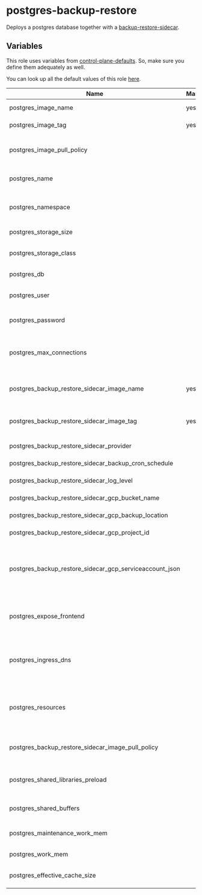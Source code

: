 # postgres-backup-restore

Deploys a postgres database together with a [backup-restore-sidecar](https://github.com/metal-stack/backup-restore-sidecar).

## Variables

This role uses variables from [control-plane-defaults](/control-plane). So, make sure you define them adequately as well.

You can look up all the default values of this role [here](defaults/main/main.yaml).

| Name                                                    | Mandatory | Description                                                              |
| ------------------------------------------------------- | --------- | ------------------------------------------------------------------------ |
| postgres_image_name                                     | yes       | Image version of the postgres                                            |
| postgres_image_tag                                      | yes       | Image tag of the postgres                                                |
| postgres_image_pull_policy                              |           | Image pull policy (defaults to IfNotPresent)                             |
| postgres_name                                           |           | The name of the postgres instance                                        |
| postgres_namespace                                      |           | The deployment's target namespace                                        |
| postgres_storage_size                                   |           | The size of the PVC                                                      |
| postgres_storage_class                                  |           | The storage class of the PVC                                             |
| postgres_db                                             |           | The name of the database                                                 |
| postgres_user                                           |           | The user of the postgres database                                        |
| postgres_password                                       |           | The password of the postgres database                                    |
| postgres_max_connections                                |           | The amount of max. connections possible, defaults to 100                 |
| postgres_backup_restore_sidecar_image_name              | yes       | Image version of the backup-restore-sidecar                              |
| postgres_backup_restore_sidecar_image_tag               | yes       | Image tag of the backup-restore-sidecar                                  |
| postgres_backup_restore_sidecar_provider                |           | The backup provider                                                      |
| postgres_backup_restore_sidecar_backup_cron_schedule    |           | The backup cron schedule                                                 |
| postgres_backup_restore_sidecar_log_level               |           | The log level of the sidecar                                             |
| postgres_backup_restore_sidecar_gcp_bucket_name         |           | Bucket name of the GCP bucket                                            |
| postgres_backup_restore_sidecar_gcp_backup_location     |           | Location of the GCP bucket                                               |
| postgres_backup_restore_sidecar_gcp_project_id          |           | GCP project name                                                         |
| postgres_backup_restore_sidecar_gcp_serviceaccount_json |           | GCP Serviceaccount JSON string (service account requires bucket access)  |
| postgres_expose_frontend                                |           | Exposes the postgres over ingress (only use for dev environments)        |
| postgres_ingress_dns                                    |           | The virtual host to reach the postgres frontend when exposed via ingress |
| postgres_resources                                      |           | The kubernetes resources for the actual postgres container               |
| postgres_backup_restore_sidecar_image_pull_policy       |           | Image pull policy (defaults to IfNotPresent)                             |
| postgres_shared_libraries_preload                       |           | Allows setting shared libraries preload configuration                    |
| postgres_shared_buffers                                 |           | Allows setting shared buffer size                                        |
| postgres_maintenance_work_mem                           |           | Allows setting maintenance work memory                                   |
| postgres_work_mem                                       |           | Allows setting work memory                                               |
| postgres_effective_cache_size                           |           | Allows setting effective cache size                                      |
